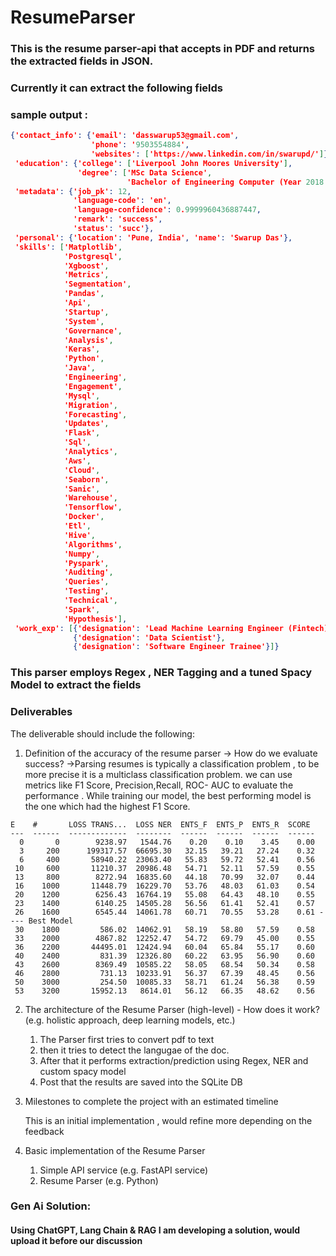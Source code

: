 # ResumeParser
### This is the resume parser-api that accepts in PDF and returns the extracted fields  in JSON.

### Currently it can extract the following fields 
### sample output :

```json
{'contact_info': {'email': 'dasswarup53@gmail.com',
                  'phone': '9503554884',
                  'websites': ['https://www.linkedin.com/in/swarupd/']},
 'education': {'college': ['Liverpool John Moores University'],
               'degree': ['MSc Data Science',
                          'Bachelor of Engineering Computer (Year 2018']},
 'metadata': {'job_pk': 12,
              'language-code': 'en',
              'language-confidence': 0.9999960436887447,
              'remark': 'success',
              'status': 'succ'},
 'personal': {'location': 'Pune, India', 'name': 'Swarup Das'},
 'skills': ['Matplotlib',
            'Postgresql',
            'Xgboost',
            'Metrics',
            'Segmentation',
            'Pandas',
            'Api',
            'Startup',
            'System',
            'Governance',
            'Analysis',
            'Keras',
            'Python',
            'Java',
            'Engineering',
            'Engagement',
            'Mysql',
            'Migration',
            'Forecasting',
            'Updates',
            'Flask',
            'Sql',
            'Analytics',
            'Aws',
            'Cloud',
            'Seaborn',
            'Sanic',
            'Warehouse',
            'Tensorflow',
            'Docker',
            'Etl',
            'Hive',
            'Algorithms',
            'Numpy',
            'Pyspark',
            'Auditing',
            'Queries',
            'Testing',
            'Technical',
            'Spark',
            'Hypothesis'],
 'work_exp': [{'designation': 'Lead Machine Learning Engineer (Fintech)'},
              {'designation': 'Data Scientist'},
              {'designation': 'Software Engineer Trainee'}]}

```
### This parser employs Regex , NER Tagging  and a tuned Spacy Model to extract the fields

### Deliverables

The deliverable should include the following:

1. Definition of the accuracy of the resume parser → How do we evaluate success?
->Parsing resumes is typically a classification problem , to be more precise it is a multiclass classification problem.
we can use metrics like F1 Score, Precision,Recall, ROC- AUC to evaluate the performance . While training our model, the best performing model is the one which had the highest F1 Score.
```
E    #       LOSS TRANS...  LOSS NER  ENTS_F  ENTS_P  ENTS_R  SCORE 
---  ------  -------------  --------  ------  ------  ------  ------
  0       0        9238.97   1544.76    0.20    0.10    3.45    0.00
  3     200      199317.57  66695.30   32.15   39.21   27.24    0.32
  6     400       58940.22  23063.40   55.83   59.72   52.41    0.56
 10     600       11210.37  20986.48   54.71   52.11   57.59    0.55
 13     800        8272.94  16835.60   44.18   70.99   32.07    0.44
 16    1000       11448.79  16229.70   53.76   48.03   61.03    0.54
 20    1200        6256.43  16764.19   55.08   64.43   48.10    0.55
 23    1400        6140.25  14505.28   56.56   61.41   52.41    0.57
 26    1600        6545.44  14061.78   60.71   70.55   53.28    0.61 ---- Best Model
 30    1800         586.02  14062.91   58.19   58.80   57.59    0.58
 33    2000        4867.82  12252.47   54.72   69.79   45.00    0.55
 36    2200       44495.01  12424.94   60.04   65.84   55.17    0.60
 40    2400         831.39  12326.80   60.22   63.95   56.90    0.60
 43    2600        8369.49  10585.22   58.05   68.54   50.34    0.58
 46    2800         731.13  10233.91   56.37   67.39   48.45    0.56
 50    3000         254.50  10085.33   58.71   61.24   56.38    0.59
 53    3200       15952.13   8614.01   56.12   66.35   48.62    0.56
```
2. The architecture of the Resume Parser (high-level) - How does it work?
(e.g. holistic approach, deep learning models, etc.)
   1. The Parser first tries to convert pdf to text 
   2. then  it tries to detect the langugae of the doc.
   3. After that it performs extraction/prediction using Regex, NER  and custom spacy model
   4. Post that the results are saved into the SQLite DB
3. Milestones to complete the project with an estimated timeline 

    This is an initial implementation , would refine  more depending on the feedback
5. Basic implementation of the Resume Parser
    1. Simple API service (e.g. FastAPI service)
    2. Resume Parser (e.g. Python)

### Gen Ai Solution:
#### Using ChatGPT, Lang Chain & RAG I am developing a solution, would upload it before our discussion
